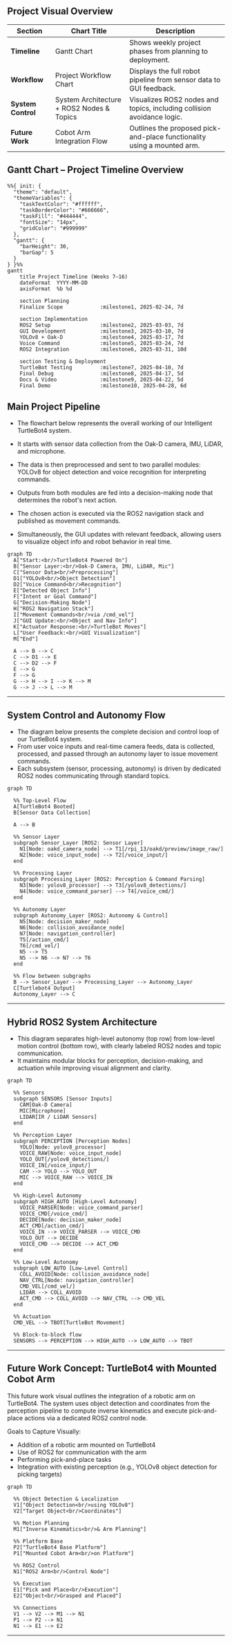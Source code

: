 ## Project Visual Overview

| Section              | Chart Title                                | Description                                                                 |
|----------------------|---------------------------------------------|-----------------------------------------------------------------------------|
| **Timeline**        | Gantt Chart                                 | Shows weekly project phases from planning to deployment.                    |
| **Workflow**        | Project Workflow Chart                      | Displays the full robot pipeline from sensor data to GUI feedback.          |
| **System Control**  | System Architecture + ROS2 Nodes & Topics  | Visualizes ROS2 nodes and topics, including collision avoidance logic.      |
| **Future Work**     | Cobot Arm Integration Flow                  | Outlines the proposed pick-and-place functionality using a mounted arm.     |


## Gantt Chart – Project Timeline Overview

```mermaid
%%{ init: {
  "theme": "default",
  "themeVariables": {
    "taskTextColor": "#ffffff",
    "taskBorderColor": "#666666",
    "taskFill": "#444444",
    "fontSize": "14px",
    "gridColor": "#999999"
  },
  "gantt": {
    "barHeight": 30,
    "barGap": 5
  }
} }%%
gantt
    title Project Timeline (Weeks 7–16)
    dateFormat  YYYY-MM-DD
    axisFormat  %b %d

    section Planning
    Finalize Scope            :milestone1, 2025-02-24, 7d

    section Implementation
    ROS2 Setup                :milestone2, 2025-03-03, 7d
    GUI Development           :milestone3, 2025-03-10, 7d
    YOLOv8 + Oak-D            :milestone4, 2025-03-17, 7d
    Voice Command             :milestone5, 2025-03-24, 7d
    ROS2 Integration          :milestone6, 2025-03-31, 10d

    section Testing & Deployment
    TurtleBot Testing         :milestone7, 2025-04-10, 7d
    Final Debug               :milestone8, 2025-04-17, 5d
    Docs & Video              :milestone9, 2025-04-22, 5d
    Final Demo                :milestone10, 2025-04-28, 6d

```

## Main Project Pipeline 

- The flowchart below represents the overall working of our Intelligent TurtleBot4 system. 
- It starts with sensor data collection from the Oak-D camera, IMU, LiDAR, and microphone. 
- The data is then preprocessed and sent to two parallel modules: YOLOv8 for object detection and voice recognition for interpreting commands.

- Outputs from both modules are fed into a decision-making node that determines the robot's next action. 
- The chosen action is executed via the ROS2 navigation stack and published as movement commands. 
- Simultaneously, the GUI updates with relevant feedback, allowing users to visualize object info and robot behavior in real time.


```mermaid
graph TD
  A["Start:<br/>TurtleBot4 Powered On"]
  B["Sensor Layer:<br/>Oak-D Camera, IMU, LiDAR, Mic"]
  C["Sensor Data<br/>Preprocessing"]
  D1["YOLOv8<br/>Object Detection"]
  D2["Voice Command<br/>Recognition"]
  E["Detected Object Info"]
  F["Intent or Goal Command"]
  G["Decision-Making Node"]
  H["ROS2 Navigation Stack"]
  I["Movement Commands<br/>via /cmd_vel"]
  J["GUI Update:<br/>Object and Nav Info"]
  K["Actuator Response:<br/>TurtleBot Moves"]
  L["User Feedback:<br/>GUI Visualization"]
  M["End"]

  A --> B --> C
  C --> D1 --> E
  C --> D2 --> F
  E --> G
  F --> G
  G --> H --> I --> K --> M
  G --> J --> L --> M
```
---

## System Control and Autonomy Flow

- The diagram below presents the complete decision and control loop of our TurtleBot4 system.
- From user voice inputs and real-time camera feeds, data is collected, processed, and passed through an autonomy layer to issue movement commands.
- Each subsystem (sensor, processing, autonomy) is driven by dedicated ROS2 nodes communicating through standard topics.

```mermaid
graph TD

  %% Top-Level Flow
  A[TurtleBot4 Booted]
  B[Sensor Data Collection]

  A --> B

  %% Sensor Layer
  subgraph Sensor_Layer [ROS2: Sensor Layer]
    N1[Node: oakd_camera_node] --> T1[/rpi_13/oakd/preview/image_raw/]
    N2[Node: voice_input_node] --> T2[/voice_input/]
  end

  %% Processing Layer
  subgraph Processing_Layer [ROS2: Perception & Command Parsing]
    N3[Node: yolov8_processor] --> T3[/yolov8_detections/]
    N4[Node: voice_command_parser] --> T4[/voice_cmd/]
  end

  %% Autonomy Layer
  subgraph Autonomy_Layer [ROS2: Autonomy & Control]
    N5[Node: decision_maker_node]
    N6[Node: collision_avoidance_node]
    N7[Node: navigation_controller]
    T5[/action_cmd/]
    T6[/cmd_vel/]
    N5 --> T5
    N5 --> N6 --> N7 --> T6
  end

  %% Flow between subgraphs
  B --> Sensor_Layer --> Processing_Layer --> Autonomy_Layer
  C[Turtlebot4 Output]
  Autonomy_Layer --> C

```
---
## Hybrid ROS2 System Architecture

- This diagram separates high-level autonomy (top row) from low-level motion control (bottom row), with clearly labeled ROS2 nodes and topic communication.
- It maintains modular blocks for perception, decision-making, and actuation while improving visual alignment and clarity.


```mermaid
graph TD

  %% Sensors
  subgraph SENSORS [Sensor Inputs]
    CAM[Oak-D Camera]
    MIC[Microphone]
    LIDAR[IR / LiDAR Sensors]
  end

  %% Perception Layer
  subgraph PERCEPTION [Perception Nodes]
    YOLO[Node: yolov8_processor]
    VOICE_RAW[Node: voice_input_node]
    YOLO_OUT[/yolov8_detections/]
    VOICE_IN[/voice_input/]
    CAM --> YOLO --> YOLO_OUT
    MIC --> VOICE_RAW --> VOICE_IN
  end

  %% High-Level Autonomy
  subgraph HIGH_AUTO [High-Level Autonomy]
    VOICE_PARSER[Node: voice_command_parser]
    VOICE_CMD[/voice_cmd/]
    DECIDE[Node: decision_maker_node]
    ACT_CMD[/action_cmd/]
    VOICE_IN --> VOICE_PARSER --> VOICE_CMD
    YOLO_OUT --> DECIDE
    VOICE_CMD --> DECIDE --> ACT_CMD
  end

  %% Low-Level Autonomy
  subgraph LOW_AUTO [Low-Level Control]
    COLL_AVOID[Node: collision_avoidance_node]
    NAV_CTRL[Node: navigation_controller]
    CMD_VEL[/cmd_vel/]
    LIDAR --> COLL_AVOID
    ACT_CMD --> COLL_AVOID --> NAV_CTRL --> CMD_VEL
  end

  %% Actuation
  CMD_VEL --> TBOT[TurtleBot Movement]

  %% Block-to-block flow
  SENSORS --> PERCEPTION --> HIGH_AUTO --> LOW_AUTO --> TBOT
```
---

## Future Work Concept: TurtleBot4 with Mounted Cobot Arm

This future work visual outlines the integration of a robotic arm on TurtleBot4. 
The system uses object detection and coordinates from the perception pipeline to compute inverse kinematics and execute pick-and-place actions via a dedicated ROS2 control node.

Goals to Capture Visually:
- Addition of a robotic arm mounted on TurtleBot4
- Use of ROS2 for communication with the arm
- Performing pick-and-place tasks
- Integration with existing perception (e.g., YOLOv8 object detection for picking targets)

```mermaid
graph TD

  %% Object Detection & Localization
  V1["Object Detection<br/>using YOLOv8"]
  V2["Target Object<br/>Coordinates"]

  %% Motion Planning
  M1["Inverse Kinematics<br/>& Arm Planning"]

  %% Platform Base
  P2["TurtleBot4 Base Platform"]
  P1["Mounted Cobot Arm<br/>on Platform"]

  %% ROS2 Control
  N1["ROS2 Arm<br/>Control Node"]

  %% Execution
  E1["Pick and Place<br/>Execution"]
  E2["Object<br/>Grasped and Placed"]

  %% Connections
  V1 --> V2 --> M1 --> N1
  P1 --> P2 --> N1
  N1 --> E1 --> E2
```


---



